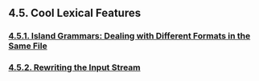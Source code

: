 ﻿## 4.5. Cool Lexical Features

### [4.5.1. Island Grammars: Dealing with Different Formats in the Same File](1)

### [4.5.2. Rewriting the Input Stream](2)